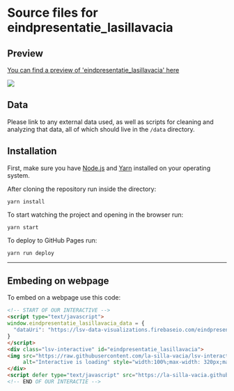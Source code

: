 Source files for eindpresentatie_lasillavacia
=====

## Preview

[You can find a preview of 'eindpresentatie_lasillavacia' here](https://la-silla-vacia.github.com/eindpresentatie_lasillavacia)

![](https://raw.githubusercontent.com/la-silla-vacia/eindpresentatie_lasillavacia/master/screenshot.png)

## Data
Please link to any external data used, as well as scripts for cleaning and analyzing that data, all of which should live in the `/data` directory.

## Installation
First, make sure you have [Node.js](https://nodejs.org/) and [Yarn](https://yarnpkg.com/en/) installed on your operating system.

After cloning the repository run inside the directory:
```
yarn install
```

To start watching the project and opening in the browser run:
```
yarn start
```

To deploy to GitHub Pages run:
```
yarn run deploy
```

---

## Embeding on webpage
To embed on a webpage use this code:
```html
<!-- START OF OUR INTERACTIVE -->
<script type="text/javascript">
window.eindpresentatie_lasillavacia_data = {
  "dataUri": "https://lsv-data-visualizations.firebaseio.com/eindpresentatie_lasillavacia.json"
}
</script>
<div class="lsv-interactive" id="eindpresentatie_lasillavacia">
<img src="https://raw.githubusercontent.com/la-silla-vacia/lsv-interactive/master/misc/lsvi-loading.gif"
     alt="Interactive is loading" style="width:100%;max-width: 320px;margin: 4em auto;display: block;">
</div>
<script defer type="text/javascript" src="https://la-silla-vacia.github.io/eindpresentatie_lasillavacia/script.js"></script>
<!-- END OF OUR INTERACTIE -->
```